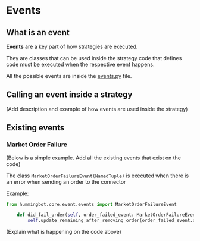 # Events

## What is an event

**Events** are a key part of how strategies are executed.

They are classes that can be used inside the strategy code that defines code must be executed when the respective event happens.

All the possible events are inside the [events.py](https://github.com/CoinAlpha/hummingbot/blob/master/hummingbot/core/event/events.py) file.

## Calling an event inside a strategy

(Add description and example of how events are used inside the strategy)

## Existing events

### Market Order Failure

(Below is a simple example. Add all the existing events that exist on the code)

The class `MarketOrderFailureEvent(NamedTuple)` is executed when there is an error when sending an order to the connector

Example:
```python
from hummingbot.core.event.events import MarketOrderFailureEvent

    def did_fail_order(self, order_failed_event: MarketOrderFailureEvent):
        self.update_remaining_after_removing_order(order_failed_event.order_id, 'fail')
```
(Explain what is happening on the code above)